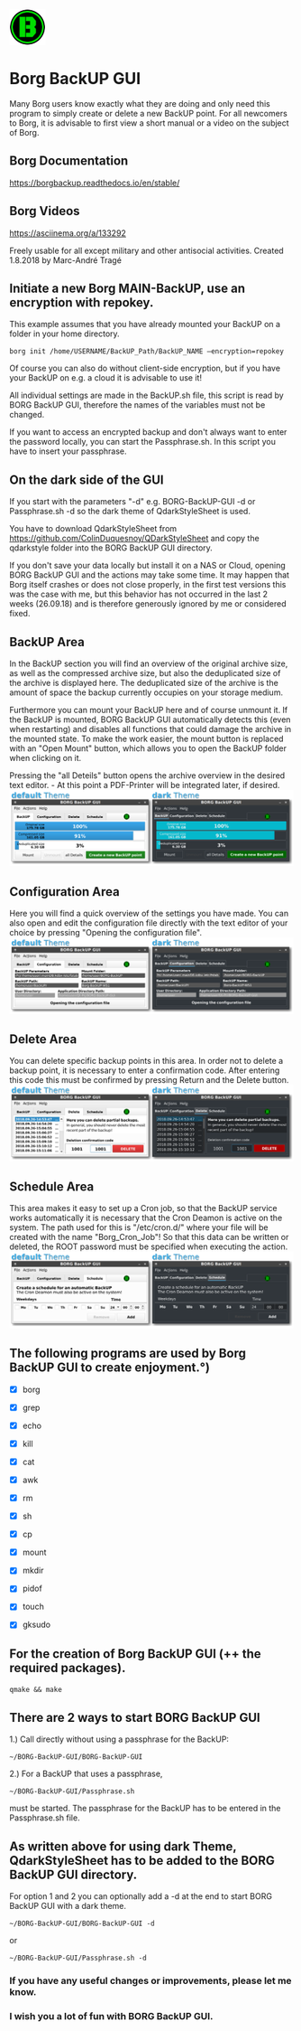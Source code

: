 ![Borg-BackUP-GUI](https://github.com/MTrage/Borg-BackUP-GUI/blob/master/icon.png)
# Borg BackUP GUI

Many Borg users know exactly what they are doing and only need this program to simply create or delete a new BackUP point. For all newcomers to Borg, it is advisable to first view a short manual or a video on the subject of Borg.

## Borg Documentation
https://borgbackup.readthedocs.io/en/stable/
## Borg Videos
https://asciinema.org/a/133292

Freely usable for all except military and other antisocial activities.
Created 1.8.2018 by Marc-André Tragé


## Initiate a new Borg MAIN-BackUP, use an encryption with repokey. 
This example assumes that you have already mounted your BackUP on a folder in your home directory.

    borg init /home/USERNAME/BackUP_Path/BackUP_NAME –encryption=repokey

Of course you can also do without client-side encryption, but if you have your BackUP on e.g. a cloud it is advisable to use it!

All individual settings are made in the BackUP.sh file, this script is read by BORG BackUP GUI, therefore the names of the variables must not be changed.

If you want to access an encrypted backup and don't always want to enter the password locally, you can start the Passphrase.sh. In this script you have to insert your passphrase.


## On the dark side of the GUI
If you start with the parameters "-d" e.g.
BORG-BackUP-GUI -d or Passphrase.sh -d 
so the dark theme of QdarkStyleSheet is used.

You have to download QdarkStyleSheet from https://github.com/ColinDuquesnoy/QDarkStyleSheet and copy the qdarkstyle folder into the BORG BackUP GUI directory.

If you don't save your data locally but install it on a NAS or Cloud, opening BORG BackUP GUI and the actions may take some time. It may happen that Borg itself crashes or does not close properly, in the first test versions this was the case with me, but this behavior has not occurred in the last 2 weeks  (26.09.18) and is therefore generously ignored by me or considered fixed.


## BackUP Area
In the BackUP section you will find an overview of the original archive size, as well as the compressed archive size, but also the deduplicated size of the archive is displayed here. The deduplicated size of the archive is the amount of space the backup currently occupies on your storage medium.

Furthermore you can mount your BackUP here and of course unmount it. If the BackUP is mounted, BORG BackUP GUI automatically detects this (even when restarting) and disables all functions that could damage the archive in the mounted state. To make the work easier, the mount button is replaced with an "Open Mount" button, which allows you to open the BackUP folder when clicking on it.

Pressing the "all Deteils" button opens the archive overview in the desired text editor. - At this point a PDF-Printer will be integrated later, if desired. 
![Screenshot1](https://github.com/MTrage/Borg-BackUP-GUI/blob/master/images/screenshot1.png)


## Configuration Area
Here you will find a quick overview of the settings you have made. You can also open and edit the configuration file directly with the text editor of your choice by pressing "Opening the configuration file".
![Screenshot2](https://github.com/MTrage/Borg-BackUP-GUI/blob/master/images/screenshot2.png)


## Delete Area
You can delete specific backup points in this area. In order not to delete a backup point, it is necessary to enter a confirmation code. After entering this code this must be confirmed by pressing Return and the Delete button.
![Screenshot3](https://github.com/MTrage/Borg-BackUP-GUI/blob/master/images/screenshot3.png)


## Schedule Area
This area makes it easy to set up a Cron job, so that the BackUP service works automatically it is necessary that the Cron Deamon is active on the system. The path used for this is "/etc/cron.d/" where your file will be created with the name "Borg_Cron_Job"! So that this data can be written or deleted, the ROOT password must be specified when executing the action.
![Screenshot4](https://github.com/MTrage/Borg-BackUP-GUI/blob/master/images/screenshot4.png)


## The following programs are used by Borg BackUP GUI to create enjoyment.°)
- [x] borg
- [x] grep
- [x] echo
- [x] kill
- [x] cat
- [x] awk
- [x] rm
- [x] sh
- [x] cp
- [x] mount
- [x] mkdir
- [x] pidof
- [x] touch
- [x] gksudo


## For the creation of Borg BackUP GUI (++ the required packages).

    qmake && make


## There are 2 ways to start BORG BackUP GUI

1.) Call directly without using a passphrase for the BackUP: 

    ~/BORG-BackUP-GUI/BORG-BackUP-GUI

2.) For a BackUP that uses a passphrase,

    ~/BORG-BackUP-GUI/Passphrase.sh

must be started. The passphrase for the BackUP has to be entered in the Passphrase.sh file.

## As written above for using dark Theme, QdarkStyleSheet has to be added to the BORG BackUP GUI directory.
For option 1 and 2 you can optionally add a -d at the end to start BORG BackUP GUI with a dark theme.

    ~/BORG-BackUP-GUI/BORG-BackUP-GUI -d

or

    ~/BORG-BackUP-GUI/Passphrase.sh -d
    
### If you have any useful changes or improvements, please let me know.

### I wish you a lot of fun with BORG BackUP GUI.
